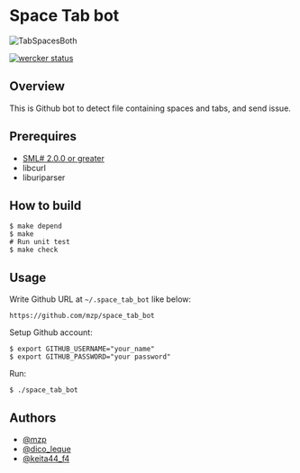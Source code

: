 # Space Tab bot

![TabSpacesBoth](https://raw.github.com/mzp/space_tab_bot/master/misc/TabsSpacesBoth.png)

[![wercker status](https://app.wercker.com/status/e0d065fa51e4b9b0710cd0b85a286436/m/ "wercker status")](https://app.wercker.com/project/bykey/e0d065fa51e4b9b0710cd0b85a286436)

## Overview
This is Github bot to detect file containing spaces and tabs, and send issue.

## Prerequires

 * [SML# 2.0.0 or greater](http://www.pllab.riec.tohoku.ac.jp/smlsharp/)
 * libcurl
 * liburiparser

## How to build

    $ make depend
    $ make
    # Run unit test
    $ make check

## Usage

Write Github URL at `~/.space_tab_bot` like below:

    https://github.com/mzp/space_tab_bot

Setup Github account:

    $ export GITHUB_USERNAME="your_name"
    $ export GITHUB_PASSWORD="your password"

Run:

    $ ./space_tab_bot

## Authors

 * [@mzp](https://twitter.com/mzp/)
 * [@dico_leque](https://twitter.com/dico_leque/)
 * [@keita44_f4](https://twitter.com/keita44_f4/)

